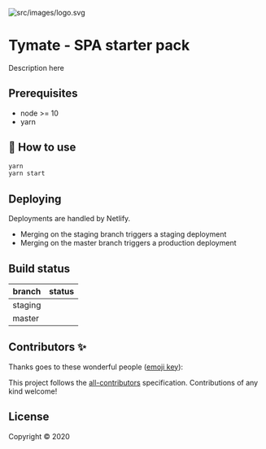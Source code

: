 
![src/images/logo.svg](Tymate)

# Tymate - SPA starter pack

<!-- ALL-CONTRIBUTORS-BADGE:START - Do not remove or modify this section -->
<!-- ALL-CONTRIBUTORS-BADGE:END -->

Description here

## Prerequisites

* node >= 10
* yarn

## 🚀 How to use

```bash
yarn
yarn start
```

## Deploying

Deployments are handled by Netlify.
* Merging on the staging branch triggers a staging deployment
* Merging on the master branch triggers a production deployment

## Build status 

| branch  | status |
|---------|--------|
| staging |        |
| master  |        |

## Contributors ✨

Thanks goes to these wonderful people ([emoji key](https://allcontributors.org/docs/en/emoji-key)):

<!-- ALL-CONTRIBUTORS-LIST:START - Do not remove or modify this section -->
<!-- prettier-ignore-start -->
<!-- markdownlint-disable -->

<!-- markdownlint-enable -->
<!-- prettier-ignore-end -->
<!-- ALL-CONTRIBUTORS-LIST:END -->

This project follows the [all-contributors](https://github.com/all-contributors/all-contributors) specification. Contributions of any kind welcome!


## License

Copyright © 2020

